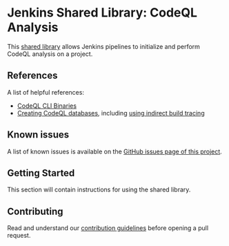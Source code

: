 # Jenkins Shared Library: CodeQL Analysis

This [shared library](https://jenkins.io/doc/book/pipeline/shared-libraries/) allows Jenkins pipelines to initialize and perform CodeQL analysis on a project.

## References

A list of helpful references:

- [CodeQL CLI Binaries](https://github.com/github/codeql-cli-binaries/releases)
- [Creating CodeQL databases](https://codeql.github.com/docs/codeql-cli/creating-codeql-databases/), including [using indirect build tracing](https://codeql.github.com/docs/codeql-cli/creating-codeql-databases/#using-indirect-build-tracing)

## Known issues

A list of known issues is available on the [GitHub issues page of this project][jenkins-codeql-lib-issues].

## Getting Started

This section will contain instructions for using the shared library.

## Contributing

Read and understand our [contribution guidelines][jenkins-codeql-lib-contributing] before opening a pull request.

[jenkins-codeql-lib-issues]: https://github.com/ActionsDesk/jenkins-codeql-analysis-library/issues
[jenkins-codeql-lib-contributing]: .github/CONTRIBUTING.md
